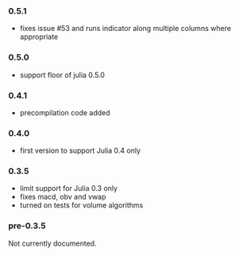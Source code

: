 ### 0.5.1

* fixes issue #53 and runs indicator along multiple columns where appropriate

### 0.5.0

* support floor of julia 0.5.0

### 0.4.1

* precompilation code added

### 0.4.0

* first version to support Julia 0.4 only

### 0.3.5

* limit support for Julia 0.3 only
* fixes macd, obv and vwap
* turned on tests for volume algorithms

### pre-0.3.5

Not currently documented.
